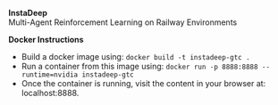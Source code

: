 **InstaDeep**  
Multi-Agent Reinforcement Learning on Railway Environments

**Docker Instructions**
- Build a docker image using: `docker build -t instadeep-gtc .`
- Run a container from this image using: `docker run -p 8888:8888 --runtime=nvidia instadeep-gtc`
- Once the container is running, visit the content in your browser at: localhost:8888.